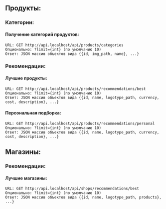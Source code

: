 ## Продукты:

### Категории:

#### Получение категорий продуктов:

    URL: GET http://api.localhost/api/products/categories
    Опционально: ?limit={int} (по умолчанию 10)
    Ответ: JSON массив объектов вида {{id, img_path, name}, ...}

### Рекомендации:

#### Лучшие продукты:

    URL: GET http://api.localhost/api/products/recommendations/best
    Опционально: ?limit={int} (по умолчанию 10)
    Ответ: JSON массив объектов вида {{id, name, logotype_path, currency, cost, description}, ...}

#### Персональная подборка:

    URL: GET http://api.localhost/api/products/recommendations/personal
    Опционально: ?limit={int} (по умолчанию 10)
    Ответ: JSON массив объектов вида {{id, name, logotype_path, currency, cost, description}, ...}

## Магазины:

### Рекомендации:

#### Лучшие магазины:

    URL: GET http://api.localhost/api/shops/recommendations/best
    Опционально: ?limit={int} (по умолчанию 10)
    Ответ: JSON массив объектов вида {{id, name, logotype_path, products}, ...}
